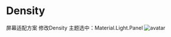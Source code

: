# Density
屏幕适配方案 修改Density
主题选中：Material.Light.Panel
![avatar]([Preview选择自定义设备](https://github.com/zhxcryptic/Density/blob/master/screenshot/%E8%87%AA%E5%AE%9A%E4%B9%89%E8%AE%BE%E7%BD%AE.png))
